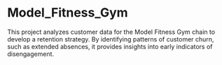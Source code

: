 # Model_Fitness_Gym
This project analyzes customer data for the Model Fitness Gym chain to develop a retention strategy. By identifying patterns of customer churn, such as extended absences, it provides insights into early indicators of disengagement.
